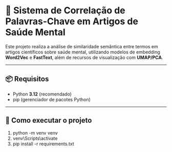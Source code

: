 # 🧠 Sistema de Correlação de Palavras-Chave em Artigos de Saúde Mental

Este projeto realiza a análise de similaridade semântica entre termos em artigos científicos sobre saúde mental, utilizando modelos de embedding **Word2Vec** e **FastText**, além de recursos de visualização com **UMAP/PCA**.

---

## 📦 Requisitos

- Python **3.12** (recomendado)
- pip (gerenciador de pacotes Python)

---

## 🚀 Como executar o projeto

1. python -m venv venv
2. venv\Scripts\activate
3. pip install -r requirements.txt
